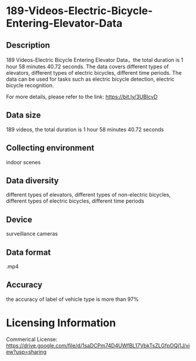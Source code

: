 # 189-Videos-Electric-Bicycle-Entering-Elevator-Data


## Description
189 Videos-Electric Bicycle Entering Elevator Data，the total duration is 1 hour 58 minutes 40.72 seconds. The data covers different types of elevators, different types of electric bicycles, different time periods. The data can be used for tasks such as electric bicycle detection, electric bicycle recognition.

For more details, please refer to the link: https://bit.ly/3UBIcvD

## Data size
189 videos, the total duration is 1 hour 58 minutes 40.72 seconds

## Collecting environment
indoor scenes

## Data diversity
different types of elevators, different types of non-electric bicycles, different types of electric bicycles, different time periods

## Device
surveillance cameras

## Data format
.mp4

## Accuracy
the accuracy of label of vehicle type is more than 97%

# Licensing Information
Commerical License: https://drive.google.com/file/d/1saDCPm74D4UWfBL17VbkTsZLGfpOQj1J/view?usp=sharing
